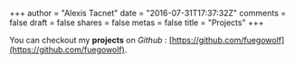 +++
author = "Alexis Tacnet"
date = "2016-07-31T17:37:32Z"
comments = false
draft = false
shares = false
metas = false
title = "Projects"
+++

You can checkout my **projects** on _Github_ : [https://github.com/fuegowolf](https://github.com/fuegowolf).

